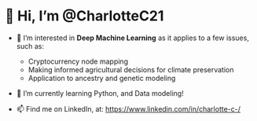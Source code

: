 # 👋 Hi, I’m @CharlotteC21
- 👀 I’m interested in <b>Deep Machine Learning</b> as it applies to a few issues, such as: 
  -  Cryptocurrency node mapping 
  -  Making informed agricultural decisions for climate preservation
  -  Application to ancestry and genetic modeling
- 🌱 I’m currently learning Python, and Data modeling! 


- 📫 Find me on LinkedIn, at: https://www.linkedin.com/in/charlotte-c-/

<!---
CharlotteC21/CharlotteC21 is a ✨ special ✨ repository because its `README.md` (this file) appears on your GitHub profile.
You can click the Preview link to take a look at your changes.
--->
